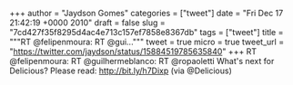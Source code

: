 
+++
author = "Jaydson Gomes"
categories = ["tweet"]
date = "Fri Dec 17 21:42:19 +0000 2010"
draft = false
slug = "7cd427f35f8295d4ac4e713c157ef7858e8367db"
tags = ["tweet"]
title = """RT @felipenmoura: RT @gui..."""
tweet = true
micro = true
tweet_url = "https://twitter.com/jaydson/status/15884519785635840"
+++
RT @felipenmoura: RT @guilhermeblanco: RT @ropaoletti What's next for Delicious? Please read: http://bit.ly/h7Dixp (via @Delicious)
